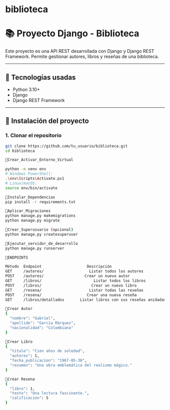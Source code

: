 # biblioteca

# 📚 Proyecto Django - Biblioteca

Este proyecto es una API REST desarrollada con Django y Django REST Framework. Permite gestionar autores, libros y reseñas de una biblioteca.

---

## 🧰 Tecnologías usadas

- Python 3.10+
- Django
- Django REST Framework

---

## 🚀 Instalación del proyecto

### 1. Clonar el repositorio

```bash
git clone https://github.com/tu_usuario/biblioteca.git
cd biblioteca

🚀Crear_Activar_Entorno_Virtual

python -m venv env
# Windows PowerShell:
.\env\Scripts\Activate.ps1
# Linux/macOS:
source env/bin/activate

🚀Instalar_Dependencias
pip install -r requirements.txt

🚀Aplicar_Migraciones
python manage.py makemigrations
python manage.py migrate

🚀Crear_Superusuario (opcional)
python manage.py createsuperuser

🚀Ejecutar_servidor_de_desarrollo
python manage.py runserver

🚀ENDPOINTS

Método	Endpoint	                Descripción
GET 	/autores/	                 Listar todos los autores
POST	/autores/	               Crear un nuevo autor
GET	    /libros/	                   Listar todos los libros
POST	/libros/	                  Crear un nuevo libro
GET	    /resena/	                 Listar todas las reseñas
POST	/resena/	                Crear una nueva reseña
GET	    /libros/detallados	     Listar libros con sus reseñas anidadas

🚀Crear Autor
{
  "nombre": "Gabriel",
  "apellido": "García Márquez",
  "nacionalidad": "Colombiana"
}

🚀Crear Libro
{
  "titulo": "Cien años de soledad",
  "autores": 1,
  "fecha_publicacion": "1967-05-30",
  "resumen": "Una obra emblemática del realismo mágico."
}

🚀Crear Resena
{
  "libro": 1,
  "texto": "Una lectura fascinante.",
  "calificacion": 5
}
```

